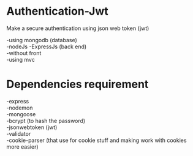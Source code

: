 # Authentication-Jwt
Make a secure authentication using json web token (jwt)  </br>

-using mongodb (database) </br>
-nodeJs -ExpressJs (back end) </br>
-without front </br>
-using mvc </br>


# Dependencies requirement

-express </br>
-nodemon </br>
-mongoose </br>
-bcrypt (to hash the password) </br>
-jsonwebtoken (jwt) </br>
-validator </br>
-cookie-parser (that use for cookie stuff and making work with cookies more easier) </br>
